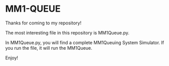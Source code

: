 MM1-QUEUE
=========
Thanks for coming to my repository!

The most interesting file in this repository is MM1Queue.py.

In MM1Queue.py, you will find a complete MM1Queuing System Simulator. If you run the file, it will run the MM1Queue.

Enjoy!
